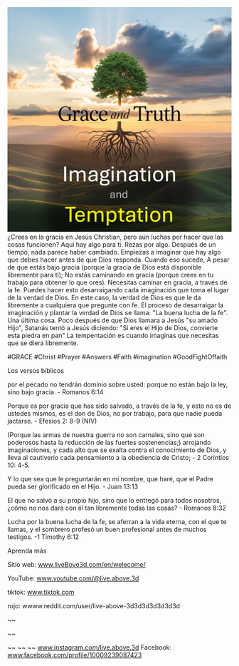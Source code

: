 ![Video cover image](../cover.jpg)
¿Crees en la gracia en Jesús Christian, pero aún luchas por hacer que las cosas funcionen?
Aquí hay algo para ti.
Rezas por algo.
Después de un tiempo, nada parece haber cambiado.
Empiezas a imaginar que hay algo que debes hacer antes de que Dios responda.
Cuando eso sucede,
A pesar de que estás bajo gracia (porque la gracia de Dios está disponible libremente para ti);
No estás caminando en gracia (porque crees en tu trabajo para obtener lo que ores).
Necesitas caminar en gracia, a través de la fe.
Puedes hacer esto desarraigando cada imaginación que toma el lugar de la verdad de Dios.
En este caso, la verdad de Dios es que le da libremente a cualquiera que pregunte con fe.
El proceso de desarraigar la imaginación y plantar la verdad de Dios se llama: "La buena lucha de la fe".
Una última cosa.
Poco después de que Dios llamara a Jesús "su amado Hijo", Satanás tentó a Jesús diciendo: "Si eres el Hijo de Dios, convierte esta piedra en pan"
La tempentación es cuando imaginas que necesitas que se diera libremente.


#GRACE #Christ #Prayer #Answers #Faith #imagination #GoodFightOffaith


Los versos bíblicos

por el pecado no tendrán dominio sobre usted: porque no están bajo la ley, sino bajo gracia. - Romanos 6:14

Porque es por gracia que has sido salvado, a través de la fe, y esto no es de ustedes mismos, es el don de Dios, no por trabajo, para que nadie pueda jactarse. - Efesios 2: 8-9 (NIV)

(Porque las armas de nuestra guerra no son carnales, sino que son poderosos hasta la reducción de las fuertes sostenencias;) arrojando imaginaciones, y cada alto que se exalta contra el conocimiento de Dios, y lleva al cautiverio cada pensamiento a la obediencia de Cristo; - 2 Corintios 10: 4-5.

Y lo que sea que le preguntarán en mi nombre, que haré, que el Padre pueda ser glorificado en el Hijo. - Juan 13:13

El que no salvó a su propio hijo, sino que lo entregó para todos nosotros, ¿cómo no nos dará con él tan libremente todas las cosas? - Romanos 8:32

Lucha por la buena lucha de la fe, se aferran a la vida eterna, con el que te llamas, y el sombrero profesó un buen profesional antes de muchos testigos. -1 Timothy 6:12


Aprenda más

Sitio web: www.liveBove3d.com/en/welecome/

YouTube: www.youtube.com/@live.above.3d

tiktok: www.tiktok.com

rojo: wwww.reddit.com/user/live-above-3d3d3d3d3d3d3d

~~

~~

~~ ~~ ~~
www.instagram.com/live.above.3d
Facebook: www.facebook.com/profile/10009239087423